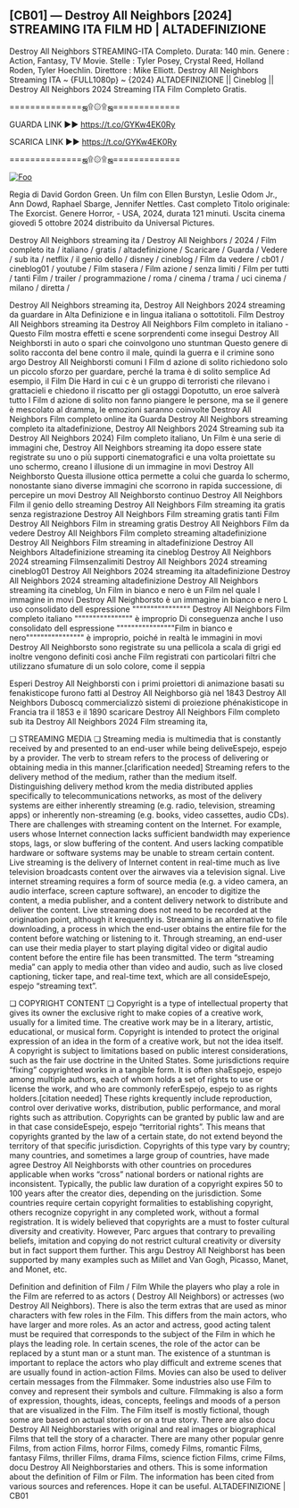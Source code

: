 ## [CB01] — Destroy All Neighbors [2024] STREAMING ITA FILM HD | ALTADEFINIZIONE

Destroy All Neighbors STREAMING-ITA Completo. Durata: 140 min. Genere : Action, Fantasy, TV Movie. Stelle : Tyler Posey, Crystal Reed, Holland Roden, Tyler Hoechlin. Direttore : Mike Elliott. Destroy All Neighbors Streaming ITA ~ {FULL1080p} ~ {2024} ALTADEFINIZIONE || Cineblog || Destroy All Neighbors 2024 Streaming ITA Film Completo Gratis.

==============ஜ۩۞۩ஜ=============

GUARDA LINK ►► https://t.co/GYKw4EK0Ry

SCARICA LINK ►► https://t.co/GYKw4EK0Ry

==============ஜ۩۞۩ஜ=============

<p dir="auto"><a href="https://t.co/GYKw4EK0Ry" rel="nofollow"><img src="https://camo.githubusercontent.com/917e6ed5c302499242165dcc02bdbce85c075fd21b35918eb9c0b771855261b8/68747470733a2f2f7374617469632e7769787374617469632e636f6d2f6d656469612f6232343966395f61646163386637306662336634356238383639313639366337376465313866337e6d76322e676966" alt="Foo" style="max-width: 100%;"></a></p>

Regia di David Gordon Green. Un film con Ellen Burstyn, Leslie Odom Jr., Ann Dowd, Raphael Sbarge, Jennifer Nettles. Cast completo Titolo originale: The Exorcist. Genere Horror, - USA, 2024, durata 121 minuti. Uscita cinema giovedì 5 ottobre 2024 distribuito da Universal Pictures.

Destroy All Neighbors streaming ita / Destroy All Neighbors / 2024 / Film completo ita / italiano / gratis / altadefinizione / Scaricare / Guarda / Vedere / sub ita / netflix / il genio dello / disney / cineblog / Film da vedere / cb01 / cineblog01 / youtube / Film stasera / Film azione / senza limiti / Film per tutti / tanti Film / trailer / programmazione / roma / cinema / trama / uci cinema / milano / diretta /

Destroy All Neighbors streaming ita, Destroy All Neighbors 2024 streaming da guardare in Alta Definizione e in lingua italiana o sottotitoli. Film Destroy All Neighbors streaming ita Destroy All Neighbors Film completo in italiano - Questo Film mostra effetti e scene sorprendenti come insegui Destroy All Neighborsti in auto o spari che coinvolgono uno stuntman Questo genere di solito racconta del bene contro il male, quindi la guerra e il crimine sono argo Destroy All Neighborsti comuni I Film d azione di solito richiedono solo un piccolo sforzo per guardare, perché la trama è di solito semplice Ad esempio, il Film Die Hard in cui c è un gruppo di terroristi che rilevano i grattacieli e chiedono il riscatto per gli ostaggi Dopotutto, un eroe salverà tutto I Film d azione di solito non fanno piangere le persone, ma se il genere è mescolato al dramma, le emozioni saranno coinvolte Destroy All Neighbors Film completo online ita Guarda Destroy All Neighbors streaming completo ita altadefinizione, Destroy All Neighbors 2024 Streaming sub ita Destroy All Neighbors 2024) Film completo italiano, Un Film è una serie di immagini che, Destroy All Neighbors streaming ita dopo essere state registrate su uno o più supporti cinematografici e una volta proiettate su uno schermo, creano l illusione di un immagine in movi Destroy All Neighborsto Questa illusione ottica permette a colui che guarda lo schermo, nonostante siano diverse immagini che scorrono in rapida successione, di percepire un movi Destroy All Neighborsto continuo Destroy All Neighbors Film il genio dello streaming Destroy All Neighbors Film streaming ita gratis senza registrazione Destroy All Neighbors Film streaming gratis tanti Film Destroy All Neighbors Film in streaming gratis Destroy All Neighbors Film da vedere Destroy All Neighbors Film completo streaming altadefinizione Destroy All Neighbors Film streaming in altadefinizione Destroy All Neighbors Altadefinizione streaming ita cineblog Destroy All Neighbors 2024 streaming Filmsenzalimiti Destroy All Neighbors 2024 streaming cineblog01 Destroy All Neighbors 2024 streaming ita altadefinizione Destroy All Neighbors 2024 streaming altadefinizione Destroy All Neighbors streaming ita cineblog, Un Film in bianco e nero è un Film nel quale l immagine in movi Destroy All Neighborsto è un immagine in bianco e nero L uso consolidato dell espressione """""""""""""""" Destroy All Neighbors Film completo italiano """""""""""""""" è improprio Di conseguenza anche l uso consolidato dell espressione """"""""""""""""Film in bianco e nero"""""""""""""""" è improprio, poiché in realtà le immagini in movi Destroy All Neighborsto sono registrate su una pellicola a scala di grigi ed inoltre vengono definiti così anche Film registrati con particolari filtri che utilizzano sfumature di un solo colore, come il seppia

Esperi Destroy All Neighborsti con i primi proiettori di animazione basati su fenakisticope furono fatti al Destroy All Neighborso già nel 1843 Destroy All Neighbors Duboscq commercializzò sistemi di proiezione phénakisticope in Francia tra il 1853 e il 1890 scaricare Destroy All Neighbors Film completo sub ita Destroy All Neighbors 2024 Film streaming ita,

❏ STREAMING MEDIA ❏ Streaming media is multimedia that is constantly received by and presented to an end-user while being deliveEspejo, espejo by a provider. The verb to stream refers to the process of delivering or obtaining media in this manner.[clarification needed] Streaming refers to the delivery method of the medium, rather than the medium itself. Distinguishing delivery method krom the media distributed applies specifically to telecommunications networks, as most of the delivery systems are either inherently streaming (e.g. radio, television, streaming apps) or inherently non-streaming (e.g. books, video cassettes, audio CDs). There are challenges with streaming content on the Internet. For example, users whose Internet connection lacks sufficient bandwidth may experience stops, lags, or slow buffering of the content. And users lacking compatible hardware or software systems may be unable to stream certain content. Live streaming is the delivery of Internet content in real-time much as live television broadcasts content over the airwaves via a television signal. Live internet streaming requires a form of source media (e.g. a video camera, an audio interface, screen capture software), an encoder to digitize the content, a media publisher, and a content delivery network to distribute and deliver the content. Live streaming does not need to be recorded at the origination point, although it krequently is. Streaming is an alternative to file downloading, a process in which the end-user obtains the entire file for the content before watching or listening to it. Through streaming, an end-user can use their media player to start playing digital video or digital audio content before the entire file has been transmitted. The term “streaming media” can apply to media other than video and audio, such as live closed captioning, ticker tape, and real-time text, which are all consideEspejo, espejo “streaming text”.

❏ COPYRIGHT CONTENT ❏ Copyright is a type of intellectual property that gives its owner the exclusive right to make copies of a creative work, usually for a limited time. The creative work may be in a literary, artistic, educational, or musical form. Copyright is intended to protect the original expression of an idea in the form of a creative work, but not the idea itself. A copyright is subject to limitations based on public interest considerations, such as the fair use doctrine in the United States. Some jurisdictions require “fixing” copyrighted works in a tangible form. It is often shaEspejo, espejo among multiple authors, each of whom holds a set of rights to use or license the work, and who are commonly referEspejo, espejo to as rights holders.[citation needed] These rights krequently include reproduction, control over derivative works, distribution, public performance, and moral rights such as attribution. Copyrights can be granted by public law and are in that case consideEspejo, espejo “territorial rights”. This means that copyrights granted by the law of a certain state, do not extend beyond the territory of that specific jurisdiction. Copyrights of this type vary by country; many countries, and sometimes a large group of countries, have made agree Destroy All Neighborsts with other countries on procedures applicable when works “cross” national borders or national rights are inconsistent. Typically, the public law duration of a copyright expires 50 to 100 years after the creator dies, depending on the jurisdiction. Some countries require certain copyright formalities to establishing copyright, others recognize copyright in any completed work, without a formal registration. It is widely believed that copyrights are a must to foster cultural diversity and creativity. However, Parc argues that contrary to prevailing beliefs, imitation and copying do not restrict cultural creativity or diversity but in fact support them further. This argu Destroy All Neighborst has been supported by many examples such as Millet and Van Gogh, Picasso, Manet, and Monet, etc.

Definition and definition of Film / Film While the players who play a role in the Film are referred to as actors ( Destroy All Neighbors) or actresses (wo Destroy All Neighbors). There is also the term extras that are used as minor characters with few roles in the Film. This differs from the main actors, who have larger and more roles. As an actor and actress, good acting talent must be required that corresponds to the subject of the Film in which he plays the leading role. In certain scenes, the role of the actor can be replaced by a stunt man or a stunt man. The existence of a stuntman is important to replace the actors who play difficult and extreme scenes that are usually found in action-action Films. Movies can also be used to deliver certain messages from the Filmmaker. Some industries also use Film to convey and represent their symbols and culture. Filmmaking is also a form of expression, thoughts, ideas, concepts, feelings and moods of a person that are visualized in the Film. The Film itself is mostly fictional, though some are based on actual stories or on a true story. There are also docu Destroy All Neighborstaries with original and real images or biographical Films that tell the story of a character. There are many other popular genre Films, from action Films, horror Films, comedy Films, romantic Films, fantasy Films, thriller Films, drama Films, science fiction Films, crime Films, docu Destroy All Neighborstaries and others. This is some information about the definition of Film or Film. The information has been cited from various sources and references. Hope it can be useful. ALTADEFINIZIONE | CB01
